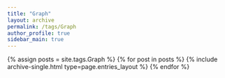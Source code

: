 ```yaml
---
title: "Graph"
layout: archive
permalink: /tags/Graph
author_profile: true
sidebar_main: true
---
```


{% assign posts = site.tags.Graph %}
{% for post in posts %} {% include archive-single.html type=page.entries_layout %} {% endfor %}